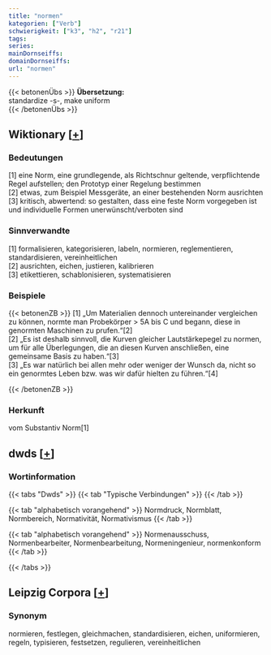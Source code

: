 ```yaml
---
title: "normen"
kategorien: ["Verb"]
schwierigkeit: ["k3", "h2", "r21"]
tags:
series:
mainDornseiffs:
domainDornseiffs:
url: "normen"
---
```


{{< betonenÜbs >}}
**Übersetzung:**  
standardize -s-, make uniform  
{{< /betonenÜbs >}}

## Wiktionary [[+](https://de.wiktionary.org/wiki/normen)]

### Bedeutungen
[1] eine Norm, eine grundlegende, als Richtschnur geltende, verpflichtende Regel aufstellen; den Prototyp einer Regelung bestimmen  
[2] etwas, zum Beispiel Messgeräte, an einer bestehenden Norm ausrichten  
[3] kritisch, abwertend: so gestalten, dass eine feste Norm vorgegeben ist und individuelle Formen unerwünscht/verboten sind  

### Sinnverwandte
[1] formalisieren, kategorisieren, labeln, normieren, reglementieren, standardisieren, vereinheitlichen  
[2] ausrichten, eichen, justieren, kalibrieren  
[3] etikettieren, schablonisieren, systematisieren  

### Beispiele
{{< betonenZB >}}
[1] „Um Materialien dennoch untereinander vergleichen zu können, normte man Probekörper > 5A bis C und begann, diese in genormten Maschinen zu prufen.“[2]  
[2] „Es ist deshalb sinnvoll, die Kurven gleicher Lautstärkepegel zu normen, um für alle Überlegungen, die an diesen Kurven anschließen, eine gemeinsame Basis zu haben.“[3]  
[3] „Es war natürlich bei allen mehr oder weniger der Wunsch da, nicht so ein genormtes Leben bzw. was wir dafür hielten zu führen.“[4]  

{{< /betonenZB >}}
### Herkunft
vom Substantiv Norm[1]  



## dwds [[+](https://www.dwds.de/wb/normen)]

### Wortinformation
{{< tabs "Dwds" >}}
{{< tab "Typische Verbindungen" >}}
{{< /tab >}}

{{< tab "alphabetisch vorangehend" >}}
Normdruck, Normblatt, Normbereich, Normativität, Normativismus
{{< /tab >}}

{{< tab "alphabetisch vorangehend" >}}
Normenausschuss, Normenbearbeiter, Normenbearbeitung, Normeningenieur, normenkonform
{{< /tab >}}

{{< /tabs >}}

## Leipzig Corpora [[+](https://corpora.uni-leipzig.de/en/res?word=normen&corpusId=deu_newscrawl-public_2018)]


### Synonym
normieren, festlegen, gleichmachen, standardisieren, eichen, uniformieren, regeln, typisieren, festsetzen, regulieren, vereinheitlichen

